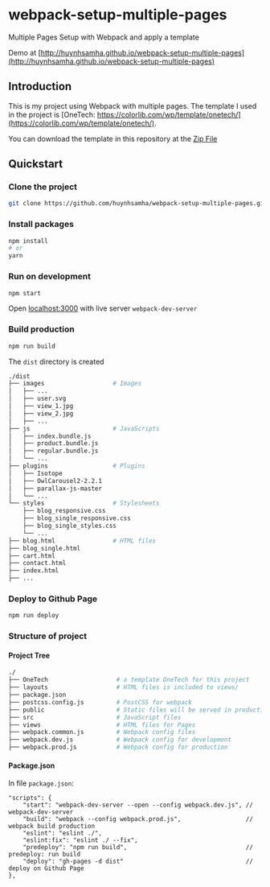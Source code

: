 # webpack-setup-multiple-pages

Multiple Pages Setup with Webpack and apply a template

Demo at [http://huynhsamha.github.io/webpack-setup-multiple-pages](http://huynhsamha.github.io/webpack-setup-multiple-pages)

## Introduction

This is my project using Webpack with multiple pages. The template I used in the project is [OneTech: https://colorlib.com/wp/template/onetech/](https://colorlib.com/wp/template/onetech/).

You can download the template in this repository at the [Zip File](https://github.com/huynhsamha/webpack-setup-multiple-pages/blob/master/OneTech.zip)


## Quickstart
### Clone the project
```bash
git clone https://github.com/huynhsamha/webpack-setup-multiple-pages.git
```

### Install packages
```bash
npm install
# or
yarn
```

### Run on development
```bash
npm start
```
Open [localhost:3000](http://localhost:3000) with live server `webpack-dev-server`

### Build production
```bash
npm run build
```
The `dist` directory is created

```bash
./dist
├── images                   # Images
│   ├── ...
│   ├── user.svg
│   ├── view_1.jpg
│   ├── view_2.jpg
│   ├── ...
├── js                       # JavaScripts
│   ├── index.bundle.js
│   ├── product.bundle.js
│   ├── regular.bundle.js
│   └── ...
├── plugins                  # Plugins
│   ├── Isotope
│   ├── OwlCarousel2-2.2.1
│   ├── parallax-js-master
│   └── ...
└── styles                   # Stylesheets
    ├── blog_responsive.css
    ├── blog_single_responsive.css
    ├── blog_single_styles.css
    └── ...
├── blog.html                # HTML files
├── blog_single.html
├── cart.html
├── contact.html
├── index.html
├── ...
```

### Deploy to Github Page
```bash
npm run deploy
```


### Structure of project
#### Project Tree
```bash
./
├── OneTech                   # a template OneTech for this project
├── layouts                   # HTML files is included to views/
├── package.json
├── postcss.config.js         # PostCSS for webpack
├── public                    # Static files will be served in production
├── src                       # JavaScript files
├── views                     # HTML files for Pages
├── webpack.common.js         # Webpack config files
├── webpack.dev.js            # Webpack config for development
├── webpack.prod.js           # Webpack config for production
```

#### Package.json
In file `package.json`:
```json5
"scripts": {
    "start": "webpack-dev-server --open --config webpack.dev.js", // webpack-dev-server
    "build": "webpack --config webpack.prod.js",                  // webpack build production
    "eslint": "eslint ./",
    "eslint:fix": "eslint ./ --fix",
    "predeploy": "npm run build",                                 // predeploy: run build
    "deploy": "gh-pages -d dist"                                  // deploy on Github Page
},
```

